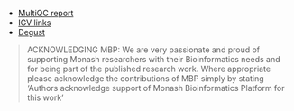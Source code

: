 
- [MultiQC report](multiqc_report.html)
- [IGV links](igv_links.html)
- [Degust]()

> ACKNOWLEDGING MBP: We are very passionate and proud of supporting Monash researchers with their Bioinformatics needs and for being part of the published research work. Where appropriate please acknowledge the contributions of MBP simply by stating ‘Authors acknowledge support of Monash Bioinformatics Platform for this work’
